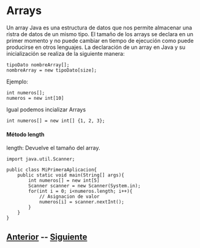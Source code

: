 
# Arrays
Un array Java es una estructura de datos que nos permite almacenar una ristra de datos de un mismo tipo. El tamaño de los arrays se declara en un primer momento y no puede cambiar en tiempo de ejecución como puede producirse en otros lenguajes. La declaración de un array en Java y su inicialización se realiza de la siguiente manera:
```
tipoDato nombreArray[];
nombreArray = new tipoDato[size];
```

Ejemplo:
```
int numeros[];
numeros = new int[10]
```

Igual podemos incializar Arrays
```
int numeros[] = new int[] {1, 2, 3};
```
#### Método length
length: Devuelve el tamaño del array.

```
import java.util.Scanner;

public class MiPrimeraAplicacion{
	public static void main(String[] args){
		int numeros[] = new int[5]
		Scanner scanner = new Scanner(System.in);
		for(int i = 0; i<numeros.length; i++){
			// Asignacion de valor
			numeros[i] = scanner.nextInt();
		}
	}
}
```
## [Anterior](page6.md)  --  [Siguiente](page8.md)